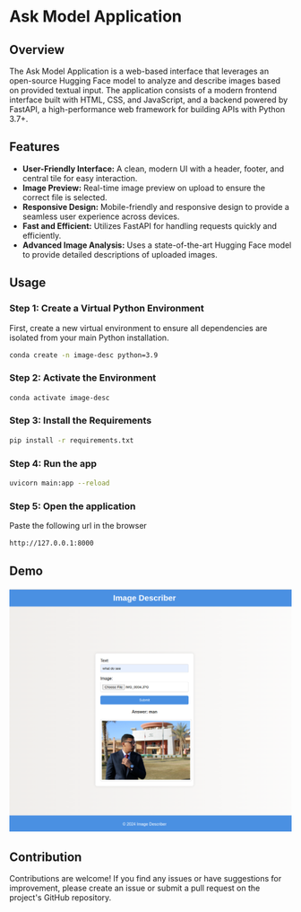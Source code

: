 # Ask Model Application

## Overview

The Ask Model Application is a web-based interface that leverages an open-source Hugging Face model to analyze and describe images based on provided textual input. The application consists of a modern frontend interface built with HTML, CSS, and JavaScript, and a backend powered by FastAPI, a high-performance web framework for building APIs with Python 3.7+.

## Features

- **User-Friendly Interface:** A clean, modern UI with a header, footer, and central tile for easy interaction.
- **Image Preview:** Real-time image preview on upload to ensure the correct file is selected.
- **Responsive Design:** Mobile-friendly and responsive design to provide a seamless user experience across devices.
- **Fast and Efficient:** Utilizes FastAPI for handling requests quickly and efficiently.
- **Advanced Image Analysis:** Uses a state-of-the-art Hugging Face model to provide detailed descriptions of uploaded images.



## Usage

### Step 1: Create a Virtual Python Environment

First, create a new virtual environment to ensure all dependencies are isolated from your main Python installation.

```bash
conda create -n image-desc python=3.9 
```

### Step 2: Activate the Environment

```bash
conda activate image-desc
```

### Step 3: Install the Requirements

```bash
pip install -r requirements.txt
```

### Step 4: Run the app

```bash
uvicorn main:app --reload
```
### Step 5: Open the application

Paste the following url in the browser 

```bash
http://127.0.0.1:8000
```

## Demo

![Alt text](./images/demo.png)


## Contribution
Contributions are welcome! If you find any issues or have suggestions for improvement, please create an issue or submit a pull request on the project's GitHub repository.


